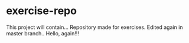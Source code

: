 # exercise-repo
This project will contain...
Repository made for exercises.
Edited again in master branch..
Hello, again!!!

